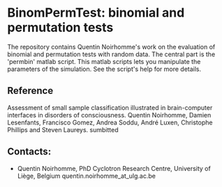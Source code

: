 BinomPermTest: binomial and permutation tests 
=============================================


The repository contains Quentin Noirhomme's work on the evaluation of binomial and permutation tests with random data. The central part is the 'permbin' matlab script.  This matlab scripts lets you manipulate the parameters of the simulation.  See the script's help for more details. 


Reference
----------
Assessment of small sample classification illustrated in brain-computer interfaces in disorders of consciousness.
Quentin Noirhomme, Damien Lesenfants, Francisco Gomez, Andrea Soddu, André Luxen, Christophe Phillips and Steven Laureys. sumbitted


Contacts:
--------

- Quentin Noirhomme, PhD
  Cyclotron Research Centre, University of Liège, Belgium
  quentin.noirhomme_at_ulg.ac.be
